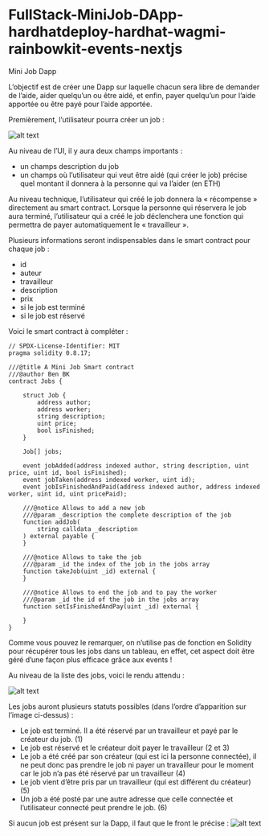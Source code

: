 # FullStack-MiniJob-DApp-hardhatdeploy-hardhat-wagmi-rainbowkit-events-nextjs

Mini Job Dapp

L’objectif est de créer une Dapp sur laquelle chacun sera libre de demander de l’aide, aider quelqu’un ou être aidé, et enfin, payer quelqu’un pour l’aide apportée ou être payé pour l’aide apportée.

Premièrement, l’utilisateur pourra créer un job :

![alt text](https://github.com/BenBktech/FullStack-MiniJob-DApp-hardhatdeploy-hardhat-wagmi-rainbowkit-events-nextjs/blob/main/addAJob.png)

Au niveau de l’UI, il y aura deux champs importants : 
- un champs description du job
- un champs où l’utilisateur qui veut être aidé (qui créer le job) précise quel montant il donnera à la personne qui va l’aider (en ETH)

Au niveau technique, l’utilisateur qui créé le job donnera la « récompense » directement au smart contract. Lorsque la personne qui réservera le job aura terminé, l’utilisateur qui a créé le job déclenchera une fonction qui permettra de payer automatiquement le « travailleur ».


Plusieurs informations seront indispensables dans le smart contract pour chaque job : 
- id
- auteur
- travailleur
- description
- prix
- si le job est terminé
- si le job est réservé

Voici le smart contract à compléter :

```
// SPDX-License-Identifier: MIT
pragma solidity 0.8.17;

///@title A Mini Job Smart contract
///@author Ben BK
contract Jobs {

    struct Job {
        address author;
        address worker;
        string description;
        uint price;
        bool isFinished;
    }

    Job[] jobs;

    event jobAdded(address indexed author, string description, uint price, uint id, bool isFinished);
    event jobTaken(address indexed worker, uint id);
    event jobIsFinishedAndPaid(address indexed author, address indexed worker, uint id, uint pricePaid);

    ///@notice Allows to add a new job 
    ///@param _description the complete description of the job
    function addJob(
        string calldata _description
    ) external payable {
    }

    ///@notice Allows to take the job
    ///@param _id the index of the job in the jobs array
    function takeJob(uint _id) external {
    }

    ///@notice Allows to end the job and to pay the worker
    ///@param _id the id of the job in the jobs array
    function setIsFinishedAndPay(uint _id) external {
        
    }
}
```

Comme vous pouvez le remarquer, on n’utilise pas de fonction en Solidity pour récupérer tous les jobs dans un tableau, en effet, cet aspect doit être géré d’une façon plus efficace grâce aux events !


Au niveau de la liste des jobs, voici le rendu attendu :

![alt text](https://github.com/BenBktech/FullStack-MiniJob-DApp-hardhatdeploy-hardhat-wagmi-rainbowkit-events-nextjs/blob/main/listOfJobs.png)

Les jobs auront plusieurs statuts possibles (dans l’ordre d’apparition sur l’image ci-dessus) :
- Le job est terminé. Il a été réservé par un travailleur et payé par le créateur du job. (1)
- Le job est réservé et le créateur doit payer le travailleur (2 et 3)
- Le job a été créé par son créateur (qui est ici la personne connectée), il ne peut donc pas prendre le job ni payer un travailleur pour le moment car le job n’a pas été réservé par un travailleur (4)
- Le job vient d’être pris par un travailleur (qui est différent du créateur) (5)
- Un job a été posté par une autre adresse que celle connectée et l’utilisateur connecté peut prendre le job. (6)

Si aucun job est présent sur la Dapp, il faut que le front le précise :
![alt text](https://github.com/BenBktech/FullStack-MiniJob-DApp-hardhatdeploy-hardhat-wagmi-rainbowkit-events-nextjs/blob/main/listOfJobsNoJobs.png)

